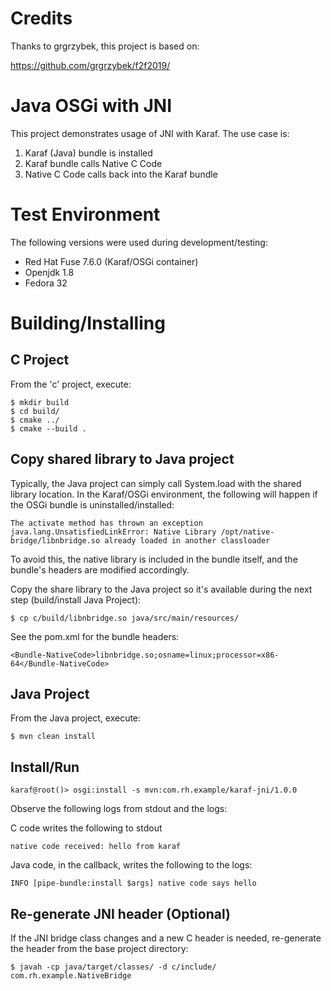 # Credits
Thanks to  grgrzybek, this project is based on:

https://github.com/grgrzybek/f2f2019/

# Java OSGi with JNI

This project demonstrates usage of JNI with Karaf.  The use case is:

1.  Karaf (Java) bundle is installed
2.  Karaf bundle calls Native C Code
3.  Native C Code calls back into the Karaf bundle

# Test Environment

The following versions were used during development/testing:

* Red Hat Fuse 7.6.0 (Karaf/OSGi container)
* Openjdk 1.8
* Fedora 32

# Building/Installing

## C Project

From the 'c' project, execute:
```
$ mkdir build
$ cd build/
$ cmake ../
$ cmake --build .
```

## Copy shared library to Java project

Typically, the Java project can simply call System.load with the shared library location. In the Karaf/OSGi environment, the following will happen if the OSGi bundle is uninstalled/installed:

```
The activate method has thrown an exception
java.lang.UnsatisfiedLinkError: Native Library /opt/native-bridge/libnbridge.so already loaded in another classloader
```

To avoid this, the native library is included in the bundle itself, and the bundle's headers are modified accordingly.

Copy the share library to the Java project so it's available during the next step (build/install Java Project):

```
$ cp c/build/libnbridge.so java/src/main/resources/
```

See the pom.xml for the bundle headers:
```
<Bundle-NativeCode>libnbridge.so;osname=linux;processor=x86-64</Bundle-NativeCode>
```

## Java Project
From the Java project, execute:
```
$ mvn clean install
```

## Install/Run

```
karaf@root()> osgi:install -s mvn:com.rh.example/karaf-jni/1.0.0
```

Observe the following logs from stdout and the logs:

C code writes the following to stdout
```
native code received: hello from karaf
```

Java code, in the callback, writes the following to the logs:
```
INFO [pipe-bundle:install $args] native code says hello
```

## Re-generate JNI header (Optional)

If the JNI bridge class changes and a new C header is needed, re-generate the header from the base project directory:

```
$ javah -cp java/target/classes/ -d c/include/ com.rh.example.NativeBridge
```
